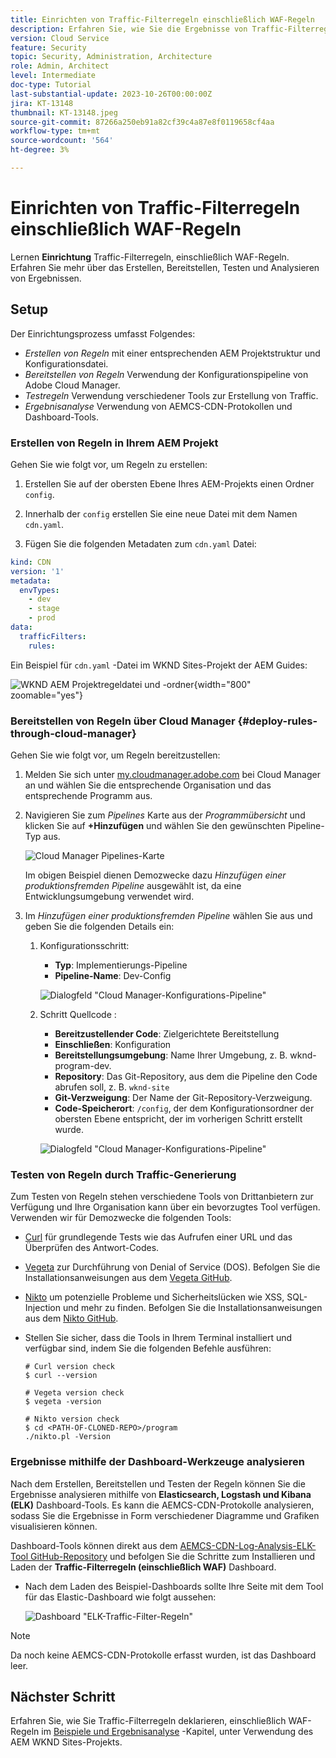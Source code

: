 ```yaml
---
title: Einrichten von Traffic-Filterregeln einschließlich WAF-Regeln
description: Erfahren Sie, wie Sie die Ergebnisse von Traffic-Filterregeln einschließlich WAF-Regeln erstellen, bereitstellen, testen und analysieren.
version: Cloud Service
feature: Security
topic: Security, Administration, Architecture
role: Admin, Architect
level: Intermediate
doc-type: Tutorial
last-substantial-update: 2023-10-26T00:00:00Z
jira: KT-13148
thumbnail: KT-13148.jpeg
source-git-commit: 87266a250eb91a82cf39c4a87e8f0119658cf4aa
workflow-type: tm+mt
source-wordcount: '564'
ht-degree: 3%

---
```



# Einrichten von Traffic-Filterregeln einschließlich WAF-Regeln

Lernen **Einrichtung** Traffic-Filterregeln, einschließlich WAF-Regeln. Erfahren Sie mehr über das Erstellen, Bereitstellen, Testen und Analysieren von Ergebnissen.

## Setup

Der Einrichtungsprozess umfasst Folgendes:

- _Erstellen von Regeln_ mit einer entsprechenden AEM Projektstruktur und Konfigurationsdatei.
- _Bereitstellen von Regeln_ Verwendung der Konfigurationspipeline von Adobe Cloud Manager.
- _Testregeln_ Verwendung verschiedener Tools zur Erstellung von Traffic.
- _Ergebnisanalyse_ Verwendung von AEMCS-CDN-Protokollen und Dashboard-Tools.

### Erstellen von Regeln in Ihrem AEM Projekt

Gehen Sie wie folgt vor, um Regeln zu erstellen:

1. Erstellen Sie auf der obersten Ebene Ihres AEM-Projekts einen Ordner `config`.

1. Innerhalb der `config` erstellen Sie eine neue Datei mit dem Namen `cdn.yaml`.

1. Fügen Sie die folgenden Metadaten zum `cdn.yaml` Datei:

```yaml
kind: CDN
version: '1'
metadata:
  envTypes:
    - dev
    - stage
    - prod
data:
  trafficFilters:
    rules:
```

Ein Beispiel für `cdn.yaml` -Datei im WKND Sites-Projekt der AEM Guides:

![WKND AEM Projektregeldatei und -ordner](./assets/wknd-rules-file-and-folder.png){width="800" zoomable="yes"}

### Bereitstellen von Regeln über Cloud Manager {#deploy-rules-through-cloud-manager}

Gehen Sie wie folgt vor, um Regeln bereitzustellen:

1. Melden Sie sich unter [my.cloudmanager.adobe.com](https://my.cloudmanager.adobe.com/) bei Cloud Manager an und wählen Sie die entsprechende Organisation und das entsprechende Programm aus.

1. Navigieren Sie zum _Pipelines_ Karte aus der _Programmübersicht_ und klicken Sie auf **+Hinzufügen** und wählen Sie den gewünschten Pipeline-Typ aus.

   ![Cloud Manager Pipelines-Karte](./assets/cloud-manager-pipelines-card.png)

   Im obigen Beispiel dienen Demozwecke dazu _Hinzufügen einer produktionsfremden Pipeline_ ausgewählt ist, da eine Entwicklungsumgebung verwendet wird.

1. Im _Hinzufügen einer produktionsfremden Pipeline_ wählen Sie aus und geben Sie die folgenden Details ein:

   1. Konfigurationsschritt:

      - **Typ**: Implementierungs-Pipeline
      - **Pipeline-Name**: Dev-Config

      ![Dialogfeld &quot;Cloud Manager-Konfigurations-Pipeline&quot;](./assets/cloud-manager-config-pipeline-step1-dialog.png)

   2. Schritt Quellcode :

      - **Bereitzustellender Code**: Zielgerichtete Bereitstellung
      - **Einschließen**: Konfiguration
      - **Bereitstellungsumgebung**: Name Ihrer Umgebung, z. B. wknd-program-dev.
      - **Repository**: Das Git-Repository, aus dem die Pipeline den Code abrufen soll, z. B. `wknd-site`
      - **Git-Verzweigung**: Der Name der Git-Repository-Verzweigung.
      - **Code-Speicherort**: `/config`, der dem Konfigurationsordner der obersten Ebene entspricht, der im vorherigen Schritt erstellt wurde.

      ![Dialogfeld &quot;Cloud Manager-Konfigurations-Pipeline&quot;](./assets/cloud-manager-config-pipeline-step2-dialog.png)

### Testen von Regeln durch Traffic-Generierung

Zum Testen von Regeln stehen verschiedene Tools von Drittanbietern zur Verfügung und Ihre Organisation kann über ein bevorzugtes Tool verfügen. Verwenden wir für Demozwecke die folgenden Tools:

- [Curl](https://curl.se/) für grundlegende Tests wie das Aufrufen einer URL und das Überprüfen des Antwort-Codes.

- [Vegeta](https://github.com/tsenart/vegeta) zur Durchführung von Denial of Service (DOS). Befolgen Sie die Installationsanweisungen aus dem [Vegeta GitHub](https://github.com/tsenart/vegeta#install).

- [Nikto](https://github.com/sullo/nikto/wiki) um potenzielle Probleme und Sicherheitslücken wie XSS, SQL-Injection und mehr zu finden. Befolgen Sie die Installationsanweisungen aus dem [Nikto GitHub](https://github.com/sullo/nikto).

- Stellen Sie sicher, dass die Tools in Ihrem Terminal installiert und verfügbar sind, indem Sie die folgenden Befehle ausführen:

  ```shell
  # Curl version check
  $ curl --version
  
  # Vegeta version check
  $ vegeta -version
  
  # Nikto version check
  $ cd <PATH-OF-CLONED-REPO>/program
  ./nikto.pl -Version
  ```

### Ergebnisse mithilfe der Dashboard-Werkzeuge analysieren

Nach dem Erstellen, Bereitstellen und Testen der Regeln können Sie die Ergebnisse analysieren mithilfe von **Elasticsearch, Logstash und Kibana (ELK)** Dashboard-Tools. Es kann die AEMCS-CDN-Protokolle analysieren, sodass Sie die Ergebnisse in Form verschiedener Diagramme und Grafiken visualisieren können.

Dashboard-Tools können direkt aus dem [AEMCS-CDN-Log-Analysis-ELK-Tool GitHub-Repository](https://github.com/adobe/AEMCS-CDN-Log-Analysis-ELK-Tool) und befolgen Sie die Schritte zum Installieren und Laden der **Traffic-Filterregeln (einschließlich WAF)** Dashboard.

- Nach dem Laden des Beispiel-Dashboards sollte Ihre Seite mit dem Tool für das Elastic-Dashboard wie folgt aussehen:

  ![Dashboard &quot;ELK-Traffic-Filter-Regeln&quot;](./assets/elk-dashboard.png)

>[!NOTE]
>
>    Da noch keine AEMCS-CDN-Protokolle erfasst wurden, ist das Dashboard leer.


## Nächster Schritt

Erfahren Sie, wie Sie Traffic-Filterregeln deklarieren, einschließlich WAF-Regeln im [Beispiele und Ergebnisanalyse](./examples-and-analysis.md) -Kapitel, unter Verwendung des AEM WKND Sites-Projekts.
